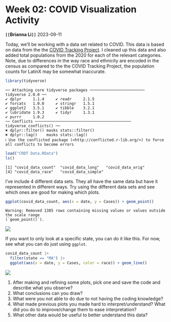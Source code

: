 # Week 02: COVID Visualization Activity
**`[[`**Brianna Li**`]]`**
2023-09-11

Today, we’ll be working with a data set related to COVID. This data is
based on data from the the [COVID Tracking
Project](https://covidtracking.com/). I cleaned up this data and also
added total populations from the 2020 for each of the relevant
categories. Note, due to differences in the way race and ethnicity are
encoded in the census as compared to the the COVID Tracking Project, the
population counts for LatinX may be somewhat inaccurate.

``` r
library(tidyverse)
```

    ── Attaching core tidyverse packages ──────────────────────── tidyverse 2.0.0 ──
    ✔ dplyr     1.1.4     ✔ readr     2.1.5
    ✔ forcats   1.0.0     ✔ stringr   1.5.1
    ✔ ggplot2   3.5.1     ✔ tibble    3.2.1
    ✔ lubridate 1.9.3     ✔ tidyr     1.3.1
    ✔ purrr     1.0.2     
    ── Conflicts ────────────────────────────────────────── tidyverse_conflicts() ──
    ✖ dplyr::filter() masks stats::filter()
    ✖ dplyr::lag()    masks stats::lag()
    ℹ Use the conflicted package (<http://conflicted.r-lib.org/>) to force all conflicts to become errors

``` r
load("CRDT Data.RData")
ls()
```

    [1] "covid_data_count"  "covid_data_long"   "covid_data_orig"  
    [4] "covid_data_race"   "covid_data_simple"

I’ve include 4 different data sets. They all have the same data but have
it represented in different ways. Try using the different data sets and
see which ones are good for making which plots.

``` r
ggplot(covid_data_count, aes(x = date, y = Cases)) + geom_point()
```

    Warning: Removed 1385 rows containing missing values or values outside the scale range
    (`geom_point()`).

![](lecture-03-covid-vis_files/figure-commonmark/first_plot-1.png)

If you want to only look at a specific state, you can do it like this.
For now, see what you can do just using `ggplot`.

``` r
covid_data_count |> 
  filter(state == "MA") |> 
  ggplot(aes(x = date, y = Cases, color = race)) + geom_line()
```

![](lecture-03-covid-vis_files/figure-commonmark/unnamed-chunk-1-1.png)

1.  After making and refining some plots, pick one and save the code and
    describe what you observe?
2.  What conclusions can you draw?
3.  What were you not able to do due to not having the coding knowledge?
4.  What made previous plots you made hard to interpret/understand? What
    did you do to improve/change them to ease interpretation?
5.  What other data would be useful to better understand this data?
